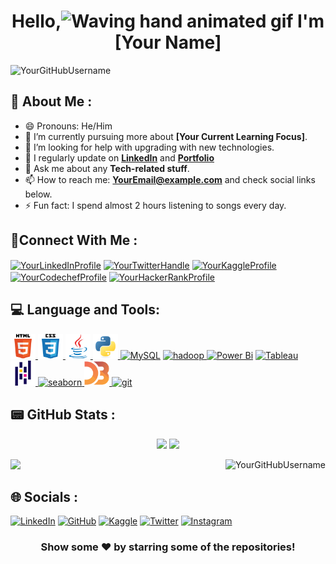 <h1 align="center"> Hello,<img src="https://raw.githubusercontent.com/nixin72/nixin72/master/wave.gif" alt="Waving hand animated gif" height="45" width="45" /> I'm [Your Name]</h1>
        
<p align="left"> <img src="https://komarev.com/ghpvc/?username=YourGitHubUsername&label=Views&color=blue&style=plastic&style=for-the-badge" alt="YourGitHubUsername" /> </p>

## 💫 About Me :
- 😄 Pronouns: He/Him
- 🌱 I’m currently pursuing more about **[Your Current Learning Focus]**.
- 🤔 I’m looking for help with upgrading with new technologies.
- 📝 I regularly update on **<a href="https://www.linkedin.com/in/YourLinkedInProfile">LinkedIn</a>** and **<a href="https://YourPortfolioWebsite.com/">Portfolio</a>**
- 💬 Ask me about any **Tech-related stuff**.
- 📫 How to reach me: **YourEmail@example.com** and check social links below.
- ⚡ Fun fact: I spend almost 2 hours listening to songs every day.

## 🔗Connect With Me :
<a href="https://www.linkedin.com/in/YourLinkedInProfile" target="blank"><img align="center" src="https://raw.githubusercontent.com/rahuldkjain/github-profile-readme-generator/master/src/images/icons/Social/linked-in-alt.svg" alt="YourLinkedInProfile" height="30" width="40" /></a>
<a href="https://twitter.com/YourTwitterHandle" target="blank"><img align="center" src="https://raw.githubusercontent.com/rahuldkjain/github-profile-readme-generator/master/src/images/icons/Social/twitter.svg" alt="YourTwitterHandle" height="30" width="40" /></a>
<a href="https://kaggle.com/YourKaggleProfile" target="blank"><img align="center" src="https://raw.githubusercontent.com/rahuldkjain/github-profile-readme-generator/master/src/images/icons/Social/kaggle.svg" alt="YourKaggleProfile" height="30" width="40" /></a>
<a href="https://www.codechef.com/users/YourCodechefProfile" target="blank"><img align="center" src="https://cdn.jsdelivr.net/npm/simple-icons@3.1.0/icons/codechef.svg" alt="YourCodechefProfile" height="30" width="40" /></a>
<a href="https://www.hackerrank.com/YourHackerRankProfile" target="blank"><img align="center" src="https://raw.githubusercontent.com/rahuldkjain/github-profile-readme-generator/master/src/images/icons/Social/hackerrank.svg" alt="YourHackerRankProfile" height="30" width="40" /></a>

## 💻 Language and Tools:
<a href="https://www.w3.org/html/" target="_blank" rel="noreferrer"> <img src="https://raw.githubusercontent.com/devicons/devicon/master/icons/html5/html5-original-wordmark.svg" alt="html5" width="40" height="40"/> </a>
<a href="https://www.w3schools.com/css/" target="_blank" rel="noreferrer"> <img src="https://raw.githubusercontent.com/devicons/devicon/master/icons/css3/css3-original-wordmark.svg" alt="css3" width="40" height="40"/> </a> 
<a href="https://www.java.com" target="_blank" rel="noreferrer"> <img src="https://raw.githubusercontent.com/devicons/devicon/master/icons/java/java-original.svg" alt="java" width="40" height="40"/> </a>
<a href="https://www.python.org" target="_blank" rel="noreferrer"> <img src="https://raw.githubusercontent.com/devicons/devicon/master/icons/python/python-original.svg" alt="python" width="40" height="40"/> </a> 
<a href="https://www.mysql.com/" target="_blank" rel="noreferrer"><img src="https://raw.githubusercontent.com/danielcranney/readme-generator/main/public/icons/skills/mysql-colored.svg" width="36" height="36" alt="MySQL" /></a>
<a href="https://hadoop.apache.org/" target="_blank" rel="noreferrer"> <img src="https://www.vectorlogo.zone/logos/apache_hadoop/apache_hadoop-icon.svg" alt="hadoop" width="40" height="40"/> </a> 
<a href="https://powerbi.microsoft.com/en-us/" target="_blank" rel="noreferrer"><img src="https://profilinator.rishav.dev/skills-assets/powerbi.png" alt="Power Bi" width="40" height="40"/></a> 
<a href="https://www.tableau.com/" target="_blank" rel="noreferrer"><img src="https://profilinator.rishav.dev/skills-assets/tableau.svg" alt="Tableau" width="40" height="40"/></a>  
<a href="https://pandas.pydata.org/" target="_blank" rel="noreferrer"> <img src="https://raw.githubusercontent.com/devicons/devicon/2ae2a900d2f041da66e950e4d48052658d850630/icons/pandas/pandas-original.svg" alt="pandas" width="40" height="40"/> </a> 
<a href="https://seaborn.pydata.org/" target="_blank" rel="noreferrer"> <img src="https://seaborn.pydata.org/_images/logo-mark-lightbg.svg" alt="seaborn" width="40" height="40"/> </a>
<a href="https://d3js.org/" target="_blank" rel="noreferrer"> <img src="https://raw.githubusercontent.com/devicons/devicon/master/icons/d3js/d3js-original.svg" alt="d3js" width="40" height="40"/> </a>
<a href="https://git-scm.com/" target="_blank" rel="noreferrer"> <img src="https://www.vectorlogo.zone/logos/git-scm/git-scm-icon.svg" alt="git" width="40" height="40"/> </a> 

## 📟 GitHub Stats :
<p align="center">
	<img width="48%" src="https://github-readme-stats-sigma-five.vercel.app/api?username=YourGitHubUsername&show_icons=true&theme=vue"/>
	<img width="48%" src="https://github-readme-streak-stats.herokuapp.com/?user=YourGitHubUsername&theme=vue" />
</p>

<p><img align="right" src="https://github-readme-stats-sigma-five.vercel.app/api/top-langs?username=YourGitHubUsername&show_icons=true&locale=en&layout=compact" alt="YourGitHubUsername" /></p>

[![](https://visitcount.itsvg.in/api?id=YourGitHubUsername&label=Profile%20Views&color=12&icon=0&pretty=false)](https://visitcount.itsvg.in)

## 🌐 Socials :
[![LinkedIn](https://img.shields.io/badge/LinkedIn-0077B5?style=for-the-badge&logo=linkedin&logoColor=white)](https://www.linkedin.com/in/YourLinkedInProfile) 
[![GitHub](https://img.shields.io/badge/github-%2324292e.svg?&style=for-the-badge&logo=github&logoColor=white)](https://github.com/YourGitHubUsername)
[![Kaggle](https://img.shields.io/badge/kaggle-%2344BAE8.svg?&style=for-the-badge&logo=kaggle&logoColor=white)](https://www.kaggle.com/YourKaggleProfile)
[![Twitter](https://img.shields.io/badge/twitter-%2300acee.svg?&style=for-the-badge&logo=twitter&logoColor=white)](https://twitter.com/YourTwitterHandle)
[![Instagram](https://img.shields.io/badge/Instagram-E4405F?style=for-the-badge&logo=instagram&logoColor=white)](https://www.instagram.com/YourInstagramHandle/) 

<div align="center">
  
### Show some ❤️ by starring some of the repositories!
  
</div>
